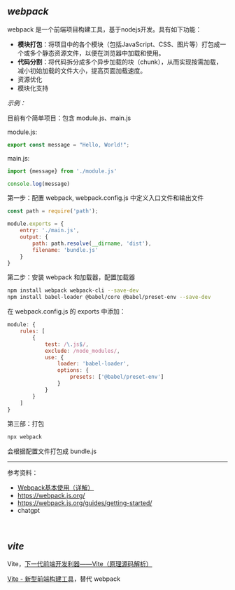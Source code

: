 

## _webpack_

webpack 是一个前端项目构建工具，基于nodejs开发。具有如下功能：

- **模块打包**：将项目中的各个模块（包括JavaScript、CSS、图片等）打包成一个或多个静态资源文件，以便在浏览器中加载和使用。
- **代码分割**：将代码拆分成多个异步加载的块（chunk），从而实现按需加载，减小初始加载的文件大小，提高页面加载速度。
- 资源优化
- 模块化支持


_示例：_

目前有个简单项目：包含 module.js、main.js

module.js:
```js
export const message = "Hello, World!";
```

main.js:
```js
import {message} from './module.js'

console.log(message)
```

第一步：配置 webpack, webpack.config.js 中定义入口文件和输出文件
```js
const path = require('path');

module.exports = {
    entry: './main.js',
    output: {
        path: path.resolve(__dirname, 'dist'),
        filename: 'bundle.js'
    }
}
```

第二步：安装 webpack 和加载器，配置加载器

```bash
npm install webpack webpack-cli --save-dev
npm install babel-loader @babel/core @babel/preset-env --save-dev
```

在 webpack.config.js 的 exports 中添加：

```js
module: {
    rules: [
        {
            test: /\.js$/,
            exclude: /node_modules/,
            use: {
                loader: 'babel-loader',
                options: {
                    presets: ['@babel/preset-env']
                }
            }
        }
    ]
}
```

第三部：打包

```bash
npx webpack
```

会根据配置文件打包成 bundle.js



---------

参考资料：
- [Webpack基本使用（详解）](https://juejin.cn/post/6844903892031897608)
- https://webpack.js.org/
- https://webpack.js.org/guides/getting-started/
- chatgpt



</br>

## _vite_

Vite，[下一代前端开发利器——Vite（原理源码解析）](https://zhuanlan.zhihu.com/p/475176203)

[Vite - 新型前端构建工具](https://cn.vitejs.dev/guide/)，替代 webpack